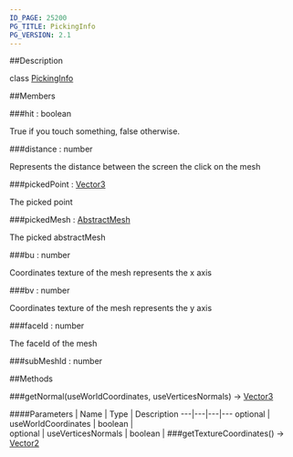 ```yaml
---
ID_PAGE: 25200
PG_TITLE: PickingInfo
PG_VERSION: 2.1
---
```

##Description

class [PickingInfo](/classes/2.2/PickingInfo)



##Members

###hit : boolean

True if you touch something, false otherwise.

###distance : number

Represents the distance between the screen the click on the mesh

###pickedPoint : [Vector3](/classes/2.2/Vector3)

The picked point

###pickedMesh : [AbstractMesh](/classes/2.2/AbstractMesh)

The picked abstractMesh

###bu : number

Coordinates texture of the mesh represents the x axis

###bv : number

Coordinates texture of the mesh represents the y axis

###faceId : number

The faceId of the mesh

###subMeshId : number



##Methods

###getNormal(useWorldCoordinates, useVerticesNormals) &rarr; [Vector3](/classes/2.2/Vector3)



####Parameters
 | Name | Type | Description
---|---|---|---
optional | useWorldCoordinates | boolean |  
optional | useVerticesNormals | boolean | 
###getTextureCoordinates() &rarr; [Vector2](/classes/2.2/Vector2)


